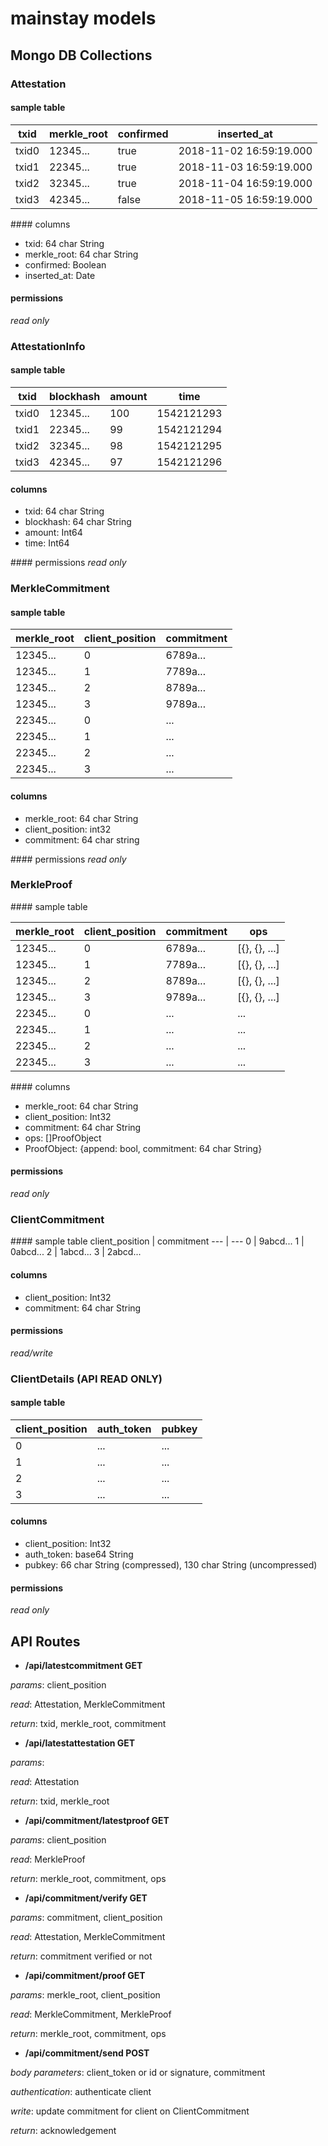 # mainstay models

## Mongo DB Collections

### Attestation

#### sample table

txid | merkle_root | confirmed | inserted_at
--- | --- | --- | ---
txid0 | 12345... | true | 2018-11-02 16:59:19.000
txid1 | 22345... | true | 2018-11-03 16:59:19.000
txid2 | 32345... | true | 2018-11-04 16:59:19.000
txid3 | 42345... | false | 2018-11-05 16:59:19.000


#### columns

- txid: 64 char String
- merkle_root: 64 char String
- confirmed: Boolean
- inserted_at: Date

#### permissions
*read only*

### AttestationInfo

#### sample table

txid | blockhash | amount | time
--- | --- | --- | ---
txid0 | 12345... | 100 | 1542121293
txid1 | 22345... | 99 | 1542121294
txid2 | 32345... | 98 | 1542121295
txid3 | 42345... | 97 | 1542121296

#### columns

- txid: 64 char String
- blockhash: 64 char String
- amount: Int64
- time: Int64

#### permissions
*read only*

### MerkleCommitment

#### sample table

merkle_root | client_position | commitment
--- | --- | ---
12345... | 0 | 6789a...
12345... | 1 | 7789a...
12345... | 2 | 8789a...
12345... | 3 | 9789a...
22345... | 0 | ...
22345... | 1 | ...
22345... | 2 | ...
22345... | 3 | ...

#### columns

- merkle_root: 64 char String
- client_position: int32
- commitment: 64 char string

#### permissions
*read only*

### MerkleProof

#### sample table

merkle_root | client_position | commitment | ops
--- | --- | --- | ---
12345... | 0 | 6789a... | [{}, {}, ...]
12345... | 1 | 7789a... | [{}, {}, ...]
12345... | 2 | 8789a... | [{}, {}, ...]
12345... | 3 | 9789a... | [{}, {}, ...]
22345... | 0 | ... | ...
22345... | 1 | ... | ...
22345... | 2 | ... | ...
22345... | 3 | ... | ...

#### columns

- merkle_root: 64 char String
- client_position: Int32
- commitment: 64 char String
- ops: []ProofObject
- ProofObject: {append: bool, commitment: 64 char String}

#### permissions
*read only*

### ClientCommitment

#### sample table
client_position | commitment
--- | ---
0 | 9abcd...
1 | 0abcd...
2 | 1abcd...
3 | 2abcd...

#### columns

- client_position: Int32
- commitment: 64 char String

#### permissions
*read/write*

### ClientDetails (API READ ONLY)

#### sample table
client_position | auth_token | pubkey
--- | --- | ---
0 | ... | ...
1 | ... | ...
2 | ... | ...
3 | ... | ...

#### columns

- client_position: Int32
- auth_token: base64 String
- pubkey: 66 char String (compressed), 130 char String (uncompressed)

#### permissions
*read only*

## API Routes
- **/api/latestcommitment GET**

*params*: client_position

*read*: Attestation, MerkleCommitment

*return*: txid, merkle_root, commitment

- **/api/latestattestation GET**

*params*:

*read*: Attestation

*return*: txid, merkle_root

- **/api/commitment/latestproof GET**

*params*: client_position

*read*: MerkleProof

*return*: merkle_root, commitment, ops

- **/api/commitment/verify GET**

*params*: commitment, client_position

*read*: Attestation, MerkleCommitment

*return*: commitment verified or not

- **/api/commitment/proof GET**

*params*: merkle_root, client_position

*read*: MerkleCommitment, MerkleProof

*return*: merkle_root, commitment, ops

- **/api/commitment/send POST**

*body parameters*: client_token or id or signature, commitment

*authentication*: authenticate client

*write*: update commitment for client on ClientCommitment

*return*: acknowledgement
